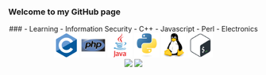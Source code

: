 ### Welcome to my GitHub page

<div align="center">
### - Learning
- Information Security
- C++
- Javascript
- Perl
- Electronics
</br>
<img src="https://github.com/jpieczar/jpieczar/blob/main/assets/c.svg" alt="c" width="50" hight="25">
<img src="https://github.com/jpieczar/jpieczar/blob/main/assets/php.svg" alt="php" width="50" hight="25">
<img src="https://github.com/jpieczar/jpieczar/blob/main/assets/java.svg" alt="java" width="50" hight="25">
<img src="https://github.com/jpieczar/jpieczar/blob/main/assets/python.svg" alt="python" width="50" hight="25">
<img src="https://github.com/jpieczar/jpieczar/blob/main/assets/linux.svg" alt="linux" width="50" hight="25">
<img src="https://github.com/jpieczar/jpieczar/blob/main/assets/bash.svg" alt="bash" width="50" hight="25">
</div>
<div align="center">
<img src="https://github-readme-stats.vercel.app/api?username=jpieczar&&show_icons=true&theme=radical"/>
<img src="https://github-readme-stats.vercel.app/api/top-langs/?username=jpieczar&layout=compact"/>
</div>

